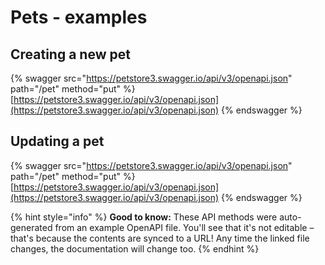 # Pets - examples

## Creating a new pet

{% swagger src="https://petstore3.swagger.io/api/v3/openapi.json" path="/pet" method="put" %}
[https://petstore3.swagger.io/api/v3/openapi.json](https://petstore3.swagger.io/api/v3/openapi.json)
{% endswagger %}

## Updating a pet

{% swagger src="https://petstore3.swagger.io/api/v3/openapi.json" path="/pet" method="put" %}
[https://petstore3.swagger.io/api/v3/openapi.json](https://petstore3.swagger.io/api/v3/openapi.json)
{% endswagger %}

{% hint style="info" %}
**Good to know:** These API methods were auto-generated from an example OpenAPI file. You'll see that it's not editable – that's because the contents are synced to a URL! Any time the linked file changes, the documentation will change too.
{% endhint %}
